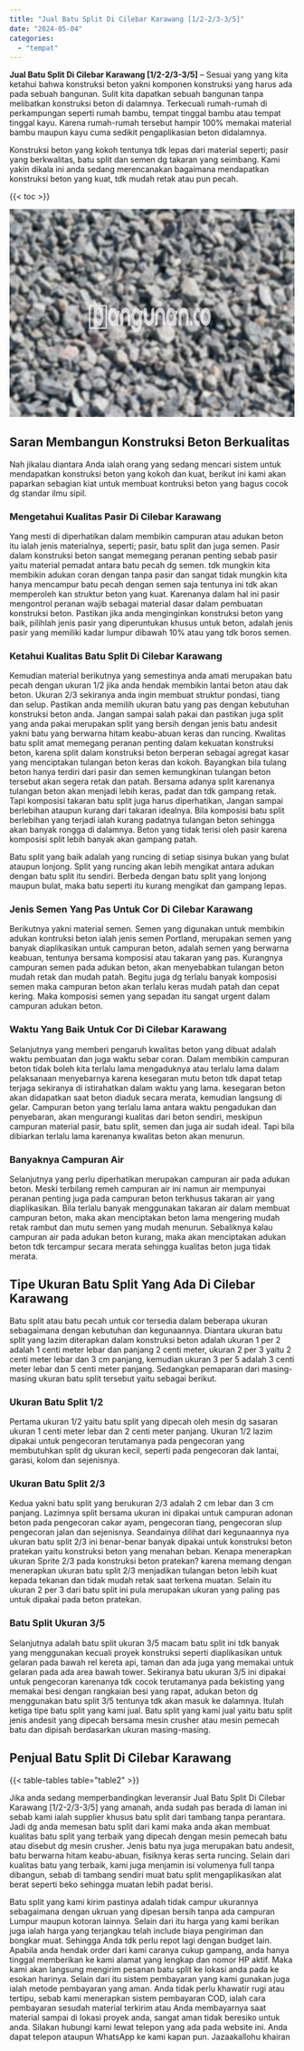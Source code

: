 ```yaml
---
title: "Jual Batu Split Di Cilebar Karawang [1/2-2/3-3/5]"
date: "2024-05-04"
categories: 
  - "tempat"
---
```


**Jual Batu Split Di Cilebar Karawang \[1/2-2/3-3/5\]** – Sesuai yang yang kita ketahui bahwa konstruksi beton yakni komponen konstruksi yang harus ada pada sebuah bangunan. Sulit kita dapatkan sebuah bangunan tanpa melibatkan konstruksi beton di dalamnya. Terkecuali rumah-rumah di perkampungan seperti rumah bambu, tempat tinggal bambu atau tempat tinggal kayu. Karena rumah-rumah tersebut hampir 100% memakai material bambu maupun kayu cuma sedikit pengaplikasian beton didalamnya.

Konstruksi beton yang kokoh tentunya tdk lepas dari material seperti; pasir yang berkwalitas, batu split dan semen dg takaran yang seimbang. Kami yakin dikala ini anda sedang merencanakan bagaimana mendapatkan konstruksi beton yang kuat, tdk mudah retak atau pun pecah.

{{< toc >}}

![Jual Batu Split Di Cilebar Karawang [1/2-2/3-3/5]](/images/jual-batu-split-21.png)

## Saran Membangun Konstruksi Beton Berkualitas

Nah jikalau diantara Anda ialah orang yang sedang mencari sistem untuk mendapatkan konstruksi beton yang kokoh dan kuat, berikut ini kami akan paparkan sebagian kiat untuk membuat kontruksi beton yang bagus cocok dg standar ilmu sipil.

### Mengetahui Kualitas Pasir Di Cilebar Karawang

Yang mesti di diperhatikan dalam membikin campuran atau adukan beton itu ialah jenis materialnya, seperti; pasir, batu split dan juga semen. Pasir dalam konstruksi beton sangat memegang peranan penting sebab pasir yaitu material pemadat antara batu pecah dg semen. tdk mungkin kita membikin adukan coran dengan tanpa pasir dan sangat tidak mungkin kita hanya mencampur batu pecah dengan semen saja tentunya ini tdk akan memperoleh kan struktur beton yang kuat. Karenanya dalam hal ini pasir mengontrol peranan wajib sebagai material dasar dalam pembuatan konstruksi beton. Pastikan jika anda menginginkan konstruksi beton yang baik, pilihlah jenis pasir yang diperuntukan khusus untuk beton, adalah jenis pasir yang memiliki kadar lumpur dibawah 10% atau yang tdk boros semen.

### Ketahui Kualitas Batu Split Di Cilebar Karawang

Kemudian material berikutnya yang semestinya anda amati merupakan batu pecah dengan ukuran 1/2 jika anda hendak membikin lantai beton atau dak beton. Ukuran 2/3 sekiranya anda ingin membuat struktur pondasi, tiang dan selup. Pastikan anda memilih ukuran batu yang pas dengan kebutuhan konstruksi beton anda. Jangan sampai salah pakai dan pastikan juga split yang anda pakai merupakan split yang bersih dengan jenis batu andesit yakni batu yang berwarna hitam keabu-abuan keras dan runcing. Kwalitas batu split amat memegang peranan penting dalam kekuatan konstruksi beton, karena split dalam konstruksi beton berperan sebagai agregat kasar yang menciptakan tulangan beton keras dan kokoh. Bayangkan bila tulang beton hanya terdiri dari pasir dan semen kemungkinan tulangan beton tersebut akan segera retak dan patah. Bersama adanya split karenanya tulangan beton akan menjadi lebih keras, padat dan tdk gampang retak. Tapi komposisi takaran batu split juga harus diperhatikan, Jangan sampai berlebihan ataupun kurang dari takaran idealnya. Bila komposisi batu split berlebihan yang terjadi ialah kurang padatnya tulangan beton sehingga akan banyak rongga di dalamnya. Beton yang tidak terisi oleh pasir karena komposisi split lebih banyak akan gampang patah.

Batu split yang baik adalah yang runcing di setiap sisinya bukan yang bulat ataupun lonjong. Split yang runcing akan lebih mengikat antara adukan dengan batu split itu sendiri. Berbeda dengan batu split yang lonjong maupun bulat, maka batu seperti itu kurang mengikat dan gampang lepas.

### Jenis Semen Yang Pas Untuk Cor Di Cilebar Karawang

Berikutnya yakni material semen. Semen yang digunakan untuk membikin adukan kontruksi beton ialah jenis semen Portland, merupakan semen yang banyak diaplikasikan untuk campuran beton, adalah semen yang berwarna keabuan, tentunya bersama komposisi atau takaran yang pas. Kurangnya campuran semen pada adukan beton, akan menyebabkan tulangan beton mudah retak dan mudah patah. Begitu juga dg terlalu banyak komposisi semen maka campuran beton akan terlalu keras mudah patah dan cepat kering. Maka komposisi semen yang sepadan itu sangat urgent dalam campuran adukan beton.

### Waktu Yang Baik Untuk Cor Di Cilebar Karawang

Selanjutnya yang memberi pengaruh kwalitas beton yang dibuat adalah waktu pembuatan dan juga waktu sebar coran. Dalam membikin campuran beton tidak boleh kita terlalu lama mengaduknya atau terlalu lama dalam pelaksanaan menyebarnya karena kesegaran mutu beton tdk dapat tetap terjaga sekiranya di istirahatkan dalam waktu yang lama. kesegaran beton akan didapatkan saat beton diaduk secara merata, kemudian langsung di gelar. Campuran beton yang terlalu lama antara waktu pengadukan dan penyebaran, akan mengurangi kualitas dari beton sendiri, meskipun campuran material pasir, batu split, semen dan juga air sudah ideal. Tapi bila dibiarkan terlalu lama karenanya kwalitas beton akan menurun.

### Banyaknya Campuran Air

Selanjutnya yang perlu diperhatikan merupakan campuran air pada adukan beton. Meski terbilang remeh campuran air ini namun air mempunyai peranan penting juga pada campuran beton terkhusus takaran air yang diaplikasikan. Bila terlalu banyak menggunakan takaran air dalam membuat campuran beton, maka akan menciptakan beton lama mengering mudah retak rambut dan mutu semen yang mudah menurun. Sebaliknya kalau campuran air pada adukan beton kurang, maka akan menciptakan adukan beton tdk tercampur secara merata sehingga kualitas beton juga tidak merata.

## Tipe Ukuran Batu Split Yang Ada Di Cilebar Karawang

Batu split atau batu pecah untuk cor tersedia dalam beberapa ukuran sebagaimana dengan kebutuhan dan kegunaannya. Diantara ukuran batu split yang lazim diterapkan dalam konstruksi beton adalah ukuran 1 per 2 adalah 1 centi meter lebar dan panjang 2 centi meter, ukuran 2 per 3 yaitu 2 centi meter lebar dan 3 cm panjang, kemudian ukuran 3 per 5 adalah 3 centi meter lebar dan 5 centi meter panjang. Sedangkan pemaparan dari masing-masing ukuran batu split tersebut yaitu sebagai berikut.

### Ukuran Batu Split 1/2

Pertama ukuran 1/2 yaitu batu split yang dipecah oleh mesin dg sasaran ukuran 1 centi meter lebar dan 2 centi meter panjang. Ukuran 1/2 lazim dipakai untuk pengecoran terutamanya pada pengecoran yang membutuhkan split dg ukuran kecil, seperti pada pengecoran dak lantai, garasi, kolom dan sejenisnya.

### Ukuran Batu Split 2/3

Kedua yakni batu split yang berukuran 2/3 adalah 2 cm lebar dan 3 cm panjang. Lazimnya split bersama ukuran ini dipakai untuk campuran adonan beton pada pengecoran cakar ayam, pengecoran tiang, pengecoran slup pengecoran jalan dan sejenisnya. Seandainya dilihat dari kegunaannya nya ukuran batu split 2/3 ini benar-benar banyak dipakai untuk konstruksi beton pratekan yaitu konstruksi beton yang menahan beban. Kenapa menerapkan ukuran Sprite 2/3 pada konstruksi beton pratekan? karena memang dengan menerapkan ukuran batu split 2/3 menjadikan tulangan beton lebih kuat kepada tekanan dan tidak mudah retak saat terkena muatan. Selain itu ukuran 2 per 3 dari batu split ini pula merupakan ukuran yang paling pas untuk dipakai pada beton pratekan.

### Batu Split Ukuran 3/5

Selanjutnya adalah batu split ukuran 3/5 macam batu split ini tdk banyak yang menggunakan kecuali proyek konstruksi seperti diaplikasikan untuk gelaran pada bawah rel kereta api, taman dan ada juga yang memakai untuk gelaran pada ada area bawah tower. Sekiranya batu ukuran 3/5 ini dipakai untuk pengecoran karenanya tdk cocok terutamanya pada bekisting yang memakai besi dengan rangkaian besi yang rapat, adukan beton dg menggunakan batu split 3/5 tentunya tdk akan masuk ke dalamnya. Itulah ketiga tipe batu split yang kami jual. Batu split yang kami jual yaitu batu split jenis andesit yang dipecah bersama mesin crusher atau mesin pemecah batu dan dipisah berdasarkan ukuran masing-masing.

## Penjual Batu Split Di Cilebar Karawang

{{< table-tables table="table2" >}}

Jika anda sedang memperbandingkan leveransir Jual Batu Split Di Cilebar Karawang \[1/2-2/3-3/5\] yang amanah, anda sudah pas berada di laman ini sebab kami ialah supplier khusus batu split dari tambang tanpa perantara. Jadi dg anda memesan batu split dari kami maka anda akan membuat kualitas batu split yang terbaik yang dipecah dengan mesin pemecah batu atau disebut dg mesin crusher. Jenis batu nya juga merupakan batu andesit, batu berwarna hitam keabu-abuan, fisiknya keras serta runcing. Selain dari kualitas batu yang terbaik, kami juga menjamin isi volumenya full tanpa dibangun, sebab di tambang sendiri muat batu split mengaplikasikan alat berat seperti beko sehingga muatan lebih padat berisi.

Batu split yang kami kirim pastinya adalah tidak campur ukurannya sebagaimana dengan ukruan yang dipesan bersih tanpa ada campuran Lumpur maupun kotoran lainnya. Selain dari itu harga yang kami berikan juga ialah harga yang terjangkau telah include biaya pengiriman dan bongkar muat. Sehingga Anda tdk perlu repot lagi dengan budget lain. Apabila anda hendak order dari kami caranya cukup gampang, anda hanya tinggal memberikan ke kami alamat yang lengkap dan nomor HP aktif. Maka kami akan langsung mengirim pesanan batu split ke lokasi anda pada ke esokan harinya. Selain dari itu sistem pembayaran yang kami gunakan juga ialah metode pembayaran yang aman. Anda tidak perlu khawatir rugi atau tertipu, sebab kami menerapkan sistem pembayaran COD, ialah cara pembayaran sesudah material terkirim atau Anda membayarnya saat material sampai di lokasi proyek anda, sangat aman tidak beresiko untuk anda. Silakan hubungi kami lewat telepon yang ada pada website ini. Anda dapat telepon ataupun WhatsApp ke kami kapan pun. Jazaakallohu khairan
